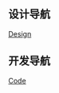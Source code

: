 ## 设计导航
[Design](https://xiaowanba.github.io/wwso/index-design.html)
 
## 开发导航
[Code](https://xiaowanba.github.io/wwso/index-code.htmll)
